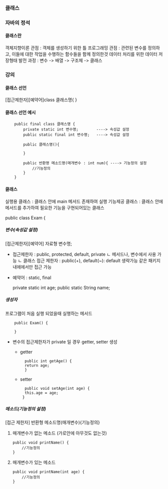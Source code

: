 ### 클래스

### 자바의 정석

#### 클래스란

객체지향이론 관점 : 객체를 생성하기 위한 틀
프로그래밍 관점 : 관련된 변수를 정의하고, 이들에 대한 작업을 수행하는 함수들을 함께 정의한것
데이터 처리를 위한 데이터 저장형태 발전 과정 : 변수 -> 배열 -> 구조체 -> 클래스

### 강의

#### 클래스 선언

[접근제한자][예약어]class 클래스명{
}

#### 클래스 선언 예시

        public final class 클래스명 {
            private static int 변수명;        ----> 속성값 설정
            public static final int 변수명;   ----> 속성값 설정

            public 클래스명(){

            }

            public 반환명 메소드명(매개변수 : int num){ ----> 기능정의 설정
                //기능정의
            }
        }

#### 클래스

실행용 클래스 : 클래스 안에 main 메서드 존재하여 실행
기능제공 클래스 : 클래스 안에 메서드를 추가하여 필요한 기능을 구현되어있는 클래스

public class Exam {

##### 변수(속성값 설정)

[접근제한자][예약어] 자료형 변수명;

- 접근제한자 : public, protected, default, private
  ㄴ 메서드나, 변수에서 사용 가능
  ㄴ 클래스 접근 제한자 : public(+), default(~): default 생략가능 같은 패키지 내에에서만 접근 가능
- 예약어 : static, final

  private static int age;
  public static String name;

##### 생성자

프로그램이 처음 실행 되었을때 실행하는 메서드

        public Exam() {

        }

- 변수의 접근제한자가 private 일 경우 getter, setter 생성

  - getter

          public int getAge() {
          return age;
          }

  - setter

          public void setAge(int age) {
          this.age = age;
         }

##### 메소드(기능정의 설정)

[접근 제한자] 반환형 메소드명(매개변수){기능정의}

1.  매개변수가 없는 메소드 (가로안에 아무것도 없는것)

        public void printName() {
            //기능정의
        }

2.  매개변수가 있는 메소드

        public void printName(int age) {
            //기능정의
        }

